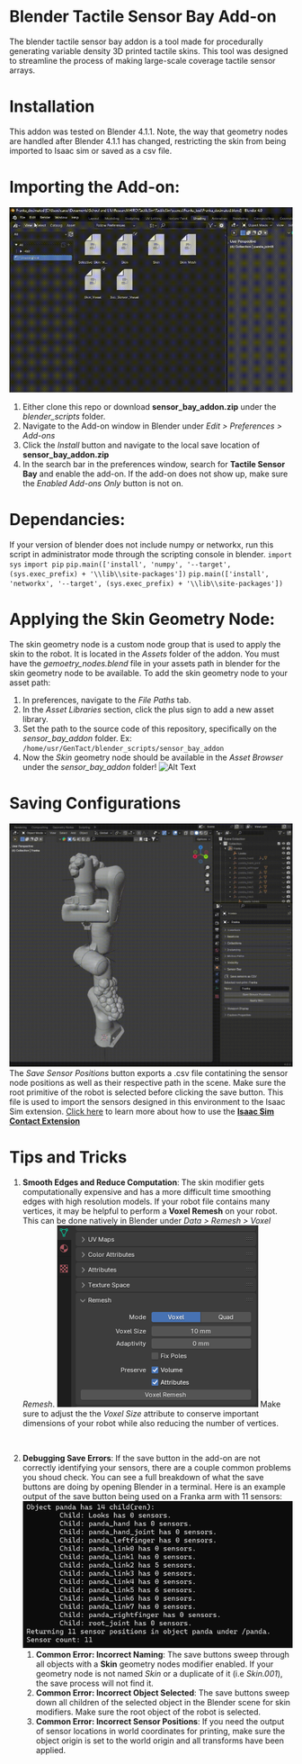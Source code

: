# Blender Tactile Sensor Bay Add-on
The blender tactile sensor bay addon is a tool made for procedurally generating variable density 3D printed tactile skins. This tool was designed to streamline the process of making large-scale coverage tactile sensor arrays.

# Installation
This addon was tested on Blender 4.1.1. Note, the way that geometry nodes are handled after Blender 4.1.1 has changed, restricting the skin from being imported to Isaac sim or saved as a csv file. 

# Importing the Add-on:
![Alt Text](demos/install_addon.gif)
1) Either clone this repo or download **sensor_bay_addon.zip** under the *blender_scripts* folder.
2) Navigate to the Add-on window in Blender under *Edit > Preferences > Add-ons*
3) Click the *Install* button and navigate to the local save location of **sensor_bay_addon.zip**
4) In the search bar in the preferences window, search for **Tactile Sensor Bay** and enable the add-on. If the add-on does not show up, make sure the *Enabled Add-ons Only* button is not on.

# Dependancies:
If your version of blender does not include numpy or networkx, run this script in administrator mode through the scripting console in blender.
`import sys`
`import pip`
`pip.main(['install', 'numpy', '--target', (sys.exec_prefix) + '\\lib\\site-packages'])`
`pip.main(['install', 'networkx', '--target', (sys.exec_prefix) + '\\lib\\site-packages'])`

# Applying the Skin Geometry Node:
The skin geometry node is a custom node group that is used to apply the skin to the robot. It is located in the *Assets* folder of the addon.
You must have the *gemoetry_nodes.blend* file in your assets path in blender for the skin geometry node to be available. To add the skin geometry node to your asset path:
1) In preferences, navigate to the *File Paths* tab.
2) In the *Asset Libraries* section, click the plus sign to add a new asset library.
3) Set the path to the source code of this repository, specifically on the *sensor_bay_addon* folder. Ex: `/home/usr/GenTact/blender_scripts/sensor_bay_addon`
4) Now the *Skin* geometry node should be available in the *Asset Browser* under the *sensor_bay_addon* folder!
![Alt Text](demos/skin_overview.gif)


# Saving Configurations
![Alt Text](demos/saving.gif)
The *Save Sensor Positions* button exports a .csv file contatining the sensor node positions as well as their respective path in the scene. Make sure the root primitive of the robot is selected before clicking the save button. This file is used to import the sensors designed in this environment to the Isaac Sim extension. [Click here](https://github.com/cKohl10/TactileSim/tree/main/exts) to learn more about how to use the [**Isaac Sim Contact Extension**](https://github.com/cKohl10/TactileSim/tree/main/exts) 

# Tips and Tricks
1) **Smooth Edges and Reduce Computation**: The skin modifier gets computationally expensive and has a more difficult time smoothing edges with high resolution models. If your robot file contains many vertices, it may be helpful to perform a **Voxel Remesh** on your robot. This can be done natively in Blender under *Data > Remesh > Voxel Remesh*. 
   ![Alt Text](demos/remesh.png)
Make sure to adjust the the *Voxel Size* attribute to conserve important dimensions of your robot while also reducing the number of vertices.
<br/>

2) **Debugging Save Errors**: If the save button in the add-on are not correctly identifying your sensors, there are a couple common problems you shoud check. You can see a full breakdown of what the save buttons are doing by opening Blender in a terminal. Here is an example output of the save button being used on a Franka arm with 11 sensors:![Alt Text](demos/debug.png) <br/>
   1) **Common Error: Incorrect Naming**: The save buttons sweep through all objects with a **Skin** geometry nodes modifier enabled. If your geometry node is not named *Skin* or a duplicate of it (i.e *Skin.001*), the save process will not find it.
   2) **Common Error: Incorrect Object Selected**: The save buttons sweep down all children of the selected object in the Blender scene for skin modifiers. Make sure the root object of the robot is selected. 
   3) **Common Error: Incorrect Sensor Positions**: If you need the output of sensor locations in world coordinates for printing, make sure the object origin is set to the world origin and all transforms have been applied.

